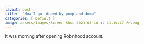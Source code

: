 ```yaml
---
layout: post
title:  "How I got duped by pump and dump"
categories: [ Default ]
image: assets/images/Screen Shot 2021-03-10 at 11.14.17 PM.png
---
```


It was morning after opening Robinhood account.

